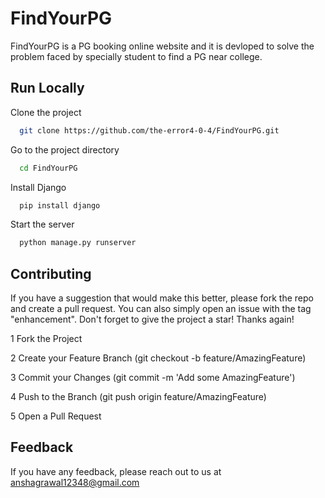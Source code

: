 # FindYourPG
FindYourPG is a PG booking online website and it is devloped to solve the problem faced by specially student to find a PG near college.


## Run Locally

Clone the project

```bash
  git clone https://github.com/the-error4-0-4/FindYourPG.git
```

Go to the project directory

```bash
  cd FindYourPG
```

Install Django

```bash
  pip install django
```

Start the server

```bash
  python manage.py runserver
```


## Contributing


If you have a suggestion that would make this better, please fork the repo and create a pull request. You can also simply open an issue with the tag "enhancement". Don't forget to give the project a star! Thanks again!

1 Fork the Project

2 Create your Feature Branch (git checkout -b  feature/AmazingFeature)

3 Commit your Changes (git commit -m 'Add some AmazingFeature')

4 Push to the Branch (git push origin feature/AmazingFeature)

5 Open a Pull Request
 

## Feedback

If you have any feedback, please reach out to us at anshagrawal12348@gmail.com

